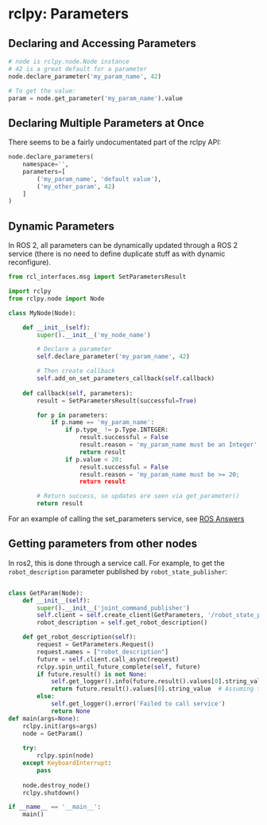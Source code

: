 # rclpy: Parameters

## Declaring and Accessing Parameters

```python
# node is rclpy.node.Node instance
# 42 is a great default for a parameter
node.declare_parameter('my_param_name', 42)

# To get the value:
param = node.get_parameter('my_param_name').value
```

## Declaring Multiple Parameters at Once

There seems to be a fairly undocumentated part of the rclpy API:

```python
node.declare_parameters(
    namespace='',
    parameters=[
        ('my_param_name', 'default value'),
        ('my_other_param', 42)
    ]
)
```

## Dynamic Parameters

In ROS 2, all parameters can be dynamically updated through a ROS 2 service
(there is no need to define duplicate stuff as with dynamic reconfigure).

```python
from rcl_interfaces.msg import SetParametersResult

import rclpy
from rclpy.node import Node

class MyNode(Node):

    def __init__(self):
        super().__init__('my_node_name')

        # Declare a parameter
        self.declare_parameter('my_param_name', 42)

        # Then create callback
        self.add_on_set_parameters_callback(self.callback)
    
    def callback(self, parameters):
        result = SetParametersResult(successful=True)

        for p in parameters:
            if p.name == 'my_param_name':
                if p.type_ != p.Type.INTEGER:
                    result.successful = False
                    result.reason = 'my_param_name must be an Integer'
                    return result
                if p.value < 20:
                    result.successful = False
                    result.reason = 'my_param_name must be >= 20;
                    return result

        # Return success, so updates are seen via get_parameter()
        return result
```

For an example of calling the set_parameters service, see
[ROS Answers](https://answers.ros.org/question/308541/ros2-rclpy-set-parameter-example/)

## Getting parameters from other nodes

In ros2, this is done through a service call. For example, to get the `robot_description` parameter published by `robot_state_publisher`:

```python

class GetParam(Node):
    def __init__(self):
        super().__init__('joint_command_publisher')
        self.client = self.create_client(GetParameters, '/robot_state_publisher/get_parameters')
        robot_description = self.get_robot_description()

    def get_robot_description(self):
        request = GetParameters.Request()
        request.names = ["robot_description"]
        future = self.client.call_async(request)
        rclpy.spin_until_future_complete(self, future)
        if future.result() is not None:
            self.get_logger().info(future.result().values[0].string_value )
            return future.result().values[0].string_value  # Assuming the parameter is a string, adjust as necessary
        else:
            self.get_logger().error('Failed to call service')
            return None
def main(args=None):
    rclpy.init(args=args)
    node = GetParam()
    
    try:
        rclpy.spin(node)
    except KeyboardInterrupt:
        pass
    
    node.destroy_node()
    rclpy.shutdown()

if __name__ == '__main__':
    main()
